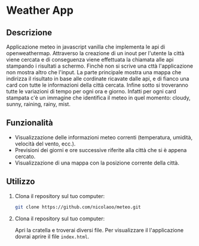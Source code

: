 # Weather App

## Descrizione

Applicazione meteo in javascript vanilla che implementa le api di openweathermap.
Attraverso la creazione di un inout per l'utente la città viene cercata e di conseguenza viene effettuata la chiamata alle api stampando i risultati a schermo.
Finchè non si scrive una cttà l'applicazione non mostra altro che l'input. La parte principale mostra una mappa che indirizza il risultato in base alle cordinate ricavate dalle api,
e di fianco una card con tutte le informazioni della città cercata.
Infine sotto si troveranno tutte le variazioni di tempo per ogni ora e giorno. Infatti per ogni card stampata c'è un immagine che identifica il meteo in quel momento: cloudy, sunny, raining, rainy, mist.

## Funzionalità

- Visualizzazione delle informazioni meteo correnti (temperatura, umidità, velocità del vento, ecc.).
- Previsioni dei giorni e ore successive riferite alla città che si è appena cercato.
- Visualizzazione di una mappa con la posizione corrente della città.

## Utilizzo

1. Clona il repository sul tuo computer:

   ```bash
   git clone https://github.com/nicolaoo/meteo.git

2. Clona il repository sul tuo computer:

    Apri la cratella e troverai diversi file. Per visualizzare il l'applicazione dovrai aprire il file `index.html`.
